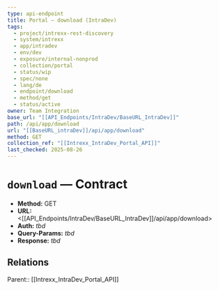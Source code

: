 ```yaml
---
type: api-endpoint
title: Portal — download (IntraDev)
tags:
  - project/intrexx-rest-discovery
  - system/intrexx
  - app/intradev
  - env/dev
  - exposure/internal-nonprod
  - collection/portal
  - status/wip
  - spec/none
  - lang/de
  - endpoint/download
  - method/get
  - status/active
owner: Team Integration
base_url: "[[API_Endpoints/IntraDev/BaseURL_IntraDev]]"
path: /api/app/download
url: "[[BaseURL_intraDev]]/api/app/download"
method: GET
collection_ref: "[[Intrexx_IntraDev_Portal_API]]"
last_checked: 2025-08-26
---
```


# `download` — Contract
- **Method:** GET  
- **URL:** <[[API_Endpoints/IntraDev/BaseURL_IntraDev]]/api/app/download>  
- **Auth:** _tbd_  
- **Query-Params:** _tbd_  
- **Response:** _tbd_

## Relations
Parent:: [[Intrexx_IntraDev_Portal_API]]
